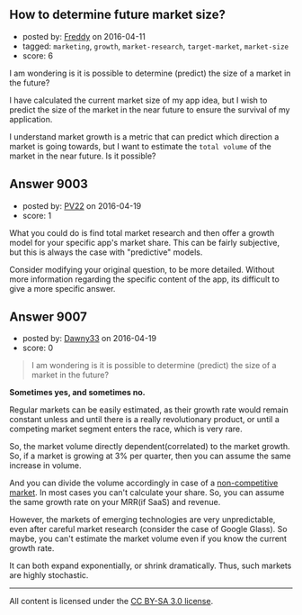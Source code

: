 ## How to determine future market size?

- posted by: [Freddy](https://stackexchange.com/users/5442051/freddy) on 2016-04-11
- tagged: `marketing`, `growth`, `market-research`, `target-market`, `market-size`
- score: 6

<p>I am wondering is it is possible to determine (predict) the size of a market in the future?</p>

<p>I have calculated the current market size of my app idea, but I wish to predict the size of the market in the near future to ensure the survival of my application.</p>

<p>I understand market growth is a metric that can predict which direction a market is going towards, but I want to estimate the <code>total volume</code> of the market in the near future. Is it possible?</p>



## Answer 9003

- posted by: [PV22](https://stackexchange.com/users/8264469/pv22) on 2016-04-19
- score: 1

<p>What you could do is find total market research and then offer a growth model for your specific app's market share. This can be fairly subjective, but this is always the case with "predictive" models. </p>

<p>Consider modifying your original question, to be more detailed. Without more information regarding the specific content of the app, its difficult to give a more specific answer.</p>



## Answer 9007

- posted by: [Dawny33](https://stackexchange.com/users/6444670/dawny33) on 2016-04-19
- score: 0

<blockquote>
  <p>I am wondering is it is possible to determine (predict) the size of a
  market in the future?</p>
</blockquote>

<p><strong>Sometimes yes, and sometimes no.</strong></p>

<p>Regular markets can be easily estimated, as their growth rate would remain constant unless and until there is a really revolutionary product, or until a competing market segment enters the race, which is very rare.</p>

<p>So, the market volume directly dependent(correlated) to the market growth. So, if a market is growing at 3% per quarter, then you can assume the same increase in volume. </p>

<p>And you can divide the volume accordingly in case of a <a href="https://en.wikipedia.org/wiki/Perfect_competition" rel="nofollow">non-competitive market</a>. In most cases you can't calculate your share. So, you can assume the same growth rate on your MRR(if SaaS) and revenue.</p>

<p>However, the markets of emerging technologies are very unpredictable, even after careful market research (consider the case of Google Glass). So maybe, you can't estimate the market volume even if you know the current growth rate.</p>

<p>It can both expand exponentially, or shrink dramatically. Thus, such markets are highly stochastic.</p>




---

All content is licensed under the [CC BY-SA 3.0 license](https://creativecommons.org/licenses/by-sa/3.0/).
